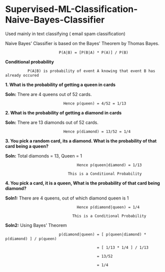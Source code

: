 # Supervised-ML-Classification-Naive-Bayes-Classifier

Used mainly in text classifying ( email spam classification)

Naive Bayes' Classifier is based on the Bayes' Theorem by Thomas Bayes.

                            P(A|B) = [P(B|A) * P(A)] / P(B)

                  
**Conditional probability**

              P(A|B) is probability of event A knowing that event B has already occured

                   
                   
**1. What is the probability of getting a queen in cards**

**Soln:** There are 4 queens out of 52 cards. 

                              Hence p(queen) = 4/52 = 1/13

                  
**2. What is the probability of getting a diamond in cards**

**Soln:** There are 13 diamonds out of 52 cards.

                              Hence p(diamond) = 13/52 = 1/4

                   
                         
**3. You pick a random card, its a diamond. What is the probability of that card being a queen?**

**Soln:** Total diamonds = 13, Queen = 1

                                    Hence p(queen|diamond) = 1/13              

                                This is a Conditional Probability 

                   

**4. You pick a card, it is a queen, What is the probability of that card being diamond?**

**Soln1:** There are 4 queens, out of which diamond queen is 1

                                    Hence p(diamond|queen) = 1/4

                                  This is a Conditional Probability 

                    

**Soln2:**  Using Bayes' Theorem

                            p(diamond|queen) = [ p(queen|diamond) * p(diamond) ] / p(queen) 

                                             = [ 1/13 * 1/4 ] / 1/13

                                             = 13/52

                                             = 1/4






